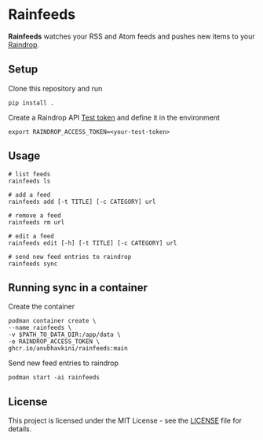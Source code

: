 # Rainfeeds
**Rainfeeds** watches your RSS and Atom feeds and pushes new items to your [Raindrop](https://raindrop.io).
## Setup
Clone this repository and run
```shell
pip install .
```
Create a Raindrop API [Test token](https://developer.raindrop.io/v1/authentication/token) and define it in the environment
```shell
export RAINDROP_ACCESS_TOKEN=<your-test-token>
```
## Usage
```shell
# list feeds
rainfeeds ls

# add a feed
rainfeeds add [-t TITLE] [-c CATEGORY] url

# remove a feed
rainfeeds rm url

# edit a feed
rainfeeds edit [-h] [-t TITLE] [-c CATEGORY] url

# send new feed entries to raindrop
rainfeeds sync
```
## Running sync in a container
Create the container
```shell
podman container create \
--name rainfeeds \
-v $PATH_TO_DATA_DIR:/app/data \
-e RAINDROP_ACCESS_TOKEN \
ghcr.io/anubhavkini/rainfeeds:main
```
Send new feed entries to raindrop
```shell
podman start -ai rainfeeds
```
## License
This project is licensed under the MIT License - see the [LICENSE](LICENSE) file for details.